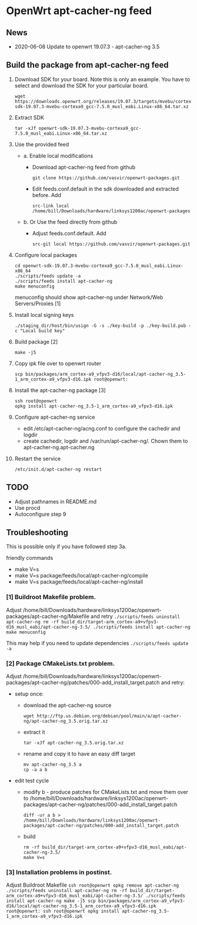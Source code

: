 # OpenWrt apt-cacher-ng feed

## News
* 2020-06-08 Update to openwrt 19.07.3 - apt-cacher-ng 3.5

## Build the package from apt-cacher-ng feed
1. Download SDK for your board. Note this is only an example. You have to select and download the SDK for your particular board.
    ```
    wget https://downloads.openwrt.org/releases/19.07.3/targets/mvebu/cortexa9/openwrt-sdk-19.07.3-mvebu-cortexa9_gcc-7.5.0_musl_eabi.Linux-x86_64.tar.xz
    ```

1. Extract SDK
    ```
    tar -xJf openwrt-sdk-19.07.3-mvebu-cortexa9_gcc-7.5.0_musl_eabi.Linux-x86_64.tar.xz
    ```

1. Use the provided feed
    * a. Enable local modifications
        - Download apt-cacher-ng feed from github
            ```
            git clone https://github.com/vasvir/openwrt-packages.git
            ```
        - Edit feeds.conf.default in the sdk downloaded and extracted before. Add
            ```
            src-link local /home/bill/Downloads/hardware/linksys1200ac/openwrt-packages
            ```

    * b. Or Use the feed directly from github
        - Adjust feeds.conf.default. Add
            ```
            src-git local https://github.com/vasvir/openwrt-packages.git
            ```

1. Configure local packages
    ```
    cd openwrt-sdk-19.07.3-mvebu-cortexa9_gcc-7.5.0_musl_eabi.Linux-x86_64
    ./scripts/feeds update -a
    ./scripts/feeds install apt-cacher-ng
    make menuconfig
    ```

    menuconfig should show apt-cacher-ng under Network/Web Servers/Proxies [1]

1. Install local signing keys
    ```
    ./staging_dir/host/bin/usign -G -s ./key-build -p ./key-build.pub -c "Local build key"
    ```

1. Build package [2]
    ```
    make -j5
    ```

1. Copy ipk file over to openwrt router
    ```
    scp bin/packages/arm_cortex-a9_vfpv3-d16/local/apt-cacher-ng_3.5-1_arm_cortex-a9_vfpv3-d16.ipk root@openwrt:
    ```

1. Install the apt-cacher-ng package [3]
    ```
    ssh root@openwrt
    opkg install apt-cacher-ng_3.5-1_arm_cortex-a9_vfpv3-d16.ipk
    ```
    
1. Configure apt-cacher-ng service
    * edit /etc/apt-cacher-ng/acng.conf to configure the cachedir and logdir
    * create cachedir, logdir and /var/run/apt-cacher-ng/. Chown them to apt-cacher-ng.apt-cacher.ng

1. Restart the service
    ```
    /etc/init.d/apt-cacher-ng restart
    ```

## TODO
* Adjust pathnames in README.md
* Use procd
* Autoconfigure step 9

## Troubleshooting
This is possible only if you have followed step 3a.

friendly commands
* make V=s
* make V=s package/feeds/local/apt-cacher-ng/compile
* make V=s package/feeds/local/apt-cacher-ng/install

### [1] Buildroot Makefile problem.
Adjust /home/bill/Downloads/hardware/linksys1200ac/openwrt-packages/apt-cacher-ng/Makefile and retry
    ```
    ./scripts/feeds uninstall apt-cacher-ng
    rm -rf build_dir/target-arm_cortex-a9+vfpv3-d16_musl_eabi/apt-cacher-ng-3.5/
    ./scripts/feeds install apt-cacher-ng
    make menuconfig
    ```

This may help if you need to update dependencies
    ```
    ./scripts/feeds update -a
    ```

### [2] Package CMakeLists.txt problem.
Adjust /home/bill/Downloads/hardware/linksys1200ac/openwrt-packages/apt-cacher-ng/patches/000-add_install_target.patch and retry:
* setup once:
    * download the apt-cacher-ng source
        ```
        wget http://ftp.us.debian.org/debian/pool/main/a/apt-cacher-ng/apt-cacher-ng_3.5.orig.tar.xz
        ```

    * extract it
         ```
         tar -xJf apt-cacher-ng_3.5.orig.tar.xz
         ```

    * rename and copy it to have an easy diff target
         ```
         mv apt-cacher-ng_3.5 a
         cp -a a b
         ```

* edit test cycle
    * modify b - produce patches for CMakeLists.txt and move them over to /home/bill/Downloads/hardware/linksys1200ac/openwrt-packages/apt-cacher-ng/patches/000-add_install_target.patch
        ```
        diff -ur a b > /home/bill/Downloads/hardware/linksys1200ac/openwrt-packages/apt-cacher-ng/patches/000-add_install_target.patch
        ```

    * build
        ```
        rm -rf build_dir/target-arm_cortex-a9+vfpv3-d16_musl_eabi/apt-cacher-ng-3.5/ 
        make V=s
        ```

### [3] Installation problems in postinst.
Adjust Buildroot Makefile
    ```
    ssh root@openwrt opkg remove apt-cacher-ng
    ./scripts/feeds uninstall apt-cacher-ng
    rm -rf build_dir/target-arm_cortex-a9+vfpv3-d16_musl_eabi/apt-cacher-ng-3.5/
    ./scripts/feeds install apt-cacher-ng
    make -j5
    scp bin/packages/arm_cortex-a9_vfpv3-d16/local/apt-cacher-ng_3.5-1_arm_cortex-a9_vfpv3-d16.ipk root@openwrt:
    ssh root@openwrt opkg install apt-cacher-ng_3.5-1_arm_cortex-a9_vfpv3-d16.ipk
    ```
